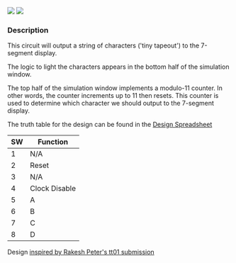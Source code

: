 ![](../../workflows/gds/badge.svg) ![](../../workflows/docs/badge.svg)

### Description

This circuit will output a string of characters ('tiny tapeout') to the 7-segment display.

The logic to light the characters appears in the bottom half of the simulation window.

The top half of the simulation window implements a modulo-11 counter. In other words, the counter increments up to 11 then resets. This counter is used to determine which character we should output to the 7-segment display.

The truth table for the design can be found in the [Design Spreadsheet](https://docs.google.com/spreadsheets/d/1-h9pBYtuxv6su2EC8qBc6nX_JqHXks6Gx5nmHFQh_30/edit?usp=sharing)

| SW      | Function| 
|---------|---------|
| 1       | N/A     | 
| 2       | Reset   | 
| 3       | N/A     |
| 4       | Clock Disable  | 
| 5       | A     | 
| 6       | B     |
| 7       | C     | 
| 8       | D     | 


Design [inspired by Rakesh Peter's tt01 submission](https://github.com/r4d10n/tinytapeout-HELLo-3orLd-7seg)
